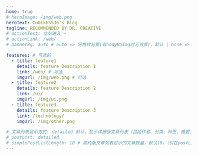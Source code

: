 ```yaml
---
home: true
# heroImage: /img/web.png
heroText: Cubik65536's Blog
tagline: RECOMMENDED BY DR. CREATIVE
# actionText: 立刻进入 →
# actionLink: /web/
# bannerBg: auto # auto => 网格纹背景(有bodyBgImg时无背景)，默认 | none => 无 | '大图地址' | background: 自定义背景样式       提示：如发现文本颜色不适应你的背景时可以到palette.styl修改$bannerTextColor变量

features: # 可选的
  - title: feature1
    details: feature Description 1
    link: /web/ # 可选
    imgUrl: /img/web.png # 可选
  - title: feature2
    details: feature Description 2
    link: /ui/
    imgUrl: /img/ui.png
  - title: feature3
    details: feature Description 3
    link: /technology/
    imgUrl: /img/other.png

# 文章列表显示方式: detailed 默认，显示详细版文章列表（包括作者、分类、标签、摘要、分页等）| simple => 显示简约版文章列表（仅标题和日期）| none 不显示文章列表
# postList: detailed
# simplePostListLength: 10 # 简约版文章列表显示的文章数量，默认10。（仅在postList设置为simple时生效）
---
```

